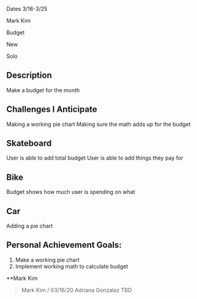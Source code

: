 Dates 3/16-3/25

Mark Kim 


Budget


New


Solo


## Description

Make a budget for the month

## Challenges I Anticipate

Making a working pie chart
Making sure the math adds up for the budget

## Skateboard

User is able to add total budget
User is able to add things they pay for

## Bike

Budget shows how much user is spending on what

## Car

Adding a pie chart

## Personal Achievement Goals:

1. Make a working pie chart
1. Implement working math to calculate budget

**Mark Kim                
> Mark Kim / 03/16/20
Adriana Gonzalez
> TBD
